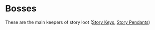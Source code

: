 # Bosses

These are the main keepers of story loot ([Story Keys](obtainables.md/#demon-keys), [Story Pendants](obtainables.md/#demon-pendants))
